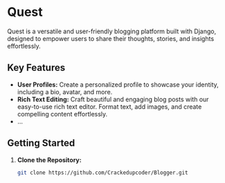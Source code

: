 # Quest

Quest is a versatile and user-friendly blogging platform built with Django, designed to empower users to share their thoughts, stories, and insights effortlessly.

## Key Features

- **User Profiles:** Create a personalized profile to showcase your identity, including a bio, avatar, and more.
- **Rich Text Editing:** Craft beautiful and engaging blog posts with our easy-to-use rich text editor. Format text, add images, and create compelling content effortlessly.
- ...

## Getting Started

1. **Clone the Repository:**
   ```bash
   git clone https://github.com/Crackedupcoder/Blogger.git

